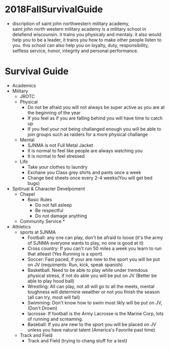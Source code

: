 # 2018FallSurvivalGuide
* discription of saint john northwestern military academy,  
 saint john north western military academy is a military school in delafiend wiscounsin. it trains you physicaly and mentaly. it also would help you to be a leader, it trains you how to make other people listen to you. this school can also help you on loyalty, duty, responsibility, selfless service, honor, integrity and personal performance.

# Survival Guide
* Academics
* Military
    * JROTC
    * Physical
        * Do not be afraid you will not always be super active as you are at the beginning of the year
        * If you feel as if you are falling behind you will have time to catch up
        * If you feel your not being challanged enough you will be able to join groups such as raiders for a more physical challange
    * Mental
        * SJNMA is not Full Metal Jacket
        * It is normal to feel like people are always watching you
        * It is normal  to feel stressed
    * Life
        * Take your clothes to laundry
        * Exchane you Class grey shirts and pants once a week
        * Change bed sheets once every 2-4 weeks(You will get bed bugs)
* Spitirual & Character Develpoment
    * Chapel
        * Basic Rules
            * Do not fall asleep
            * Be respectful
            * Do not damage anything
    * Community Service
        * 
* Athletics
    * sports at SJNMA
        * Football: any one can play, don't be afraid to loose (it's the army of SJNMA everyone wants to play, no one is good at it)
        * Cross country: If you can't run 50 miles a week you learn to run that atleast (Yes Running is a sport)
        * Soccer: Fast paced, if your are new to the sport you will be put on JV (requiments: Run, kick, speak spanish)
        * Basketball: Need to be able to play while under tremdous physical stress, if not do able you will be put on JV (Better be able to play hood ball)
        * Wrestling: All can play, not all will go to all the meets, mental toughness will determine weaither or not you finish the season (all can try, most will fail)
        * Swimming: Don't know how to swim most likly will be put on JV, (Don't Drown)
        * lacrosse: If football is the Army Lacrosse is the Marine Corp, lots of running and screaming.
        * Baseball: If you are new to the sport you will be placed on JV unless you have natural talent     (America's Favorite past time)
    * Track and Field
        *  Track and Field (trying to chang stuff for a test)
